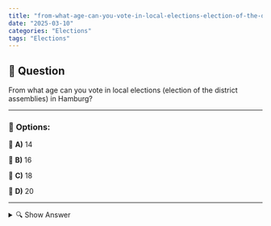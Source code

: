 ```yaml
---
title: "from-what-age-can-you-vote-in-local-elections-election-of-the-district-assemblies-in-hamburg"
date: "2025-03-10"
categories: "Elections"
tags: "Elections"
---
```


## 📌 **Question**

From what age can you vote in local elections (election of the district assemblies) in Hamburg?



---

### 📝 **Options:**

🔘 **A)** 14

🔘 **B)** 16

🔘 **C)** 18

🔘 **D)** 20

---

<details>
  <summary>🔍 Show Answer</summary>

  <p>
💡  <b>Correct Answer:</b>  b
  </p>
  <p>
    📖<b>Explanation:</b>
    In Hamburg, municipal elections determine the composition of the district assemblies that make important decisions for the local districts. The right to vote, i.e. the right to vote, is tied to certain age requirements. These regulations are intended to ensure that eligible voters are sufficiently mature to make informed decisions. Different federal states can set different age limits for local elections. In Hamburg, it is important to know from what age citizens are allowed to exercise their right to vote at the district assemblies.
  </p>
</details>
